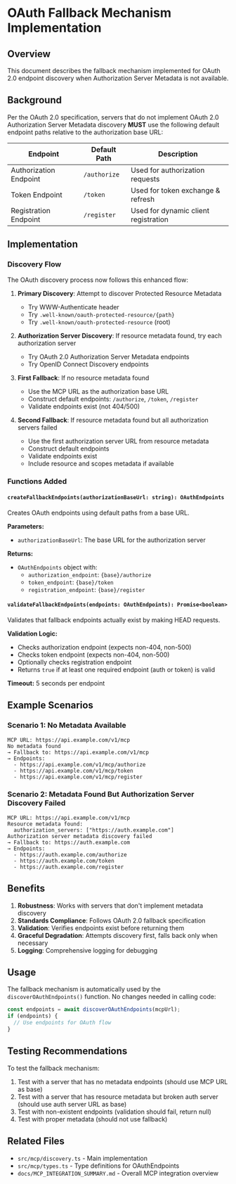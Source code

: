 # OAuth Fallback Mechanism Implementation

## Overview

This document describes the fallback mechanism implemented for OAuth 2.0 endpoint discovery when Authorization Server Metadata is not available.

## Background

Per the OAuth 2.0 specification, servers that do not implement OAuth 2.0 Authorization Server Metadata discovery **MUST** use the following default endpoint paths relative to the authorization base URL:

| Endpoint | Default Path | Description |
|----------|-------------|-------------|
| Authorization Endpoint | `/authorize` | Used for authorization requests |
| Token Endpoint | `/token` | Used for token exchange & refresh |
| Registration Endpoint | `/register` | Used for dynamic client registration |

## Implementation

### Discovery Flow

The OAuth discovery process now follows this enhanced flow:

1. **Primary Discovery**: Attempt to discover Protected Resource Metadata
   - Try WWW-Authenticate header
   - Try `.well-known/oauth-protected-resource/{path}`
   - Try `.well-known/oauth-protected-resource` (root)

2. **Authorization Server Discovery**: If resource metadata found, try each authorization server
   - Try OAuth 2.0 Authorization Server Metadata endpoints
   - Try OpenID Connect Discovery endpoints

3. **First Fallback**: If no resource metadata found
   - Use the MCP URL as the authorization base URL
   - Construct default endpoints: `/authorize`, `/token`, `/register`
   - Validate endpoints exist (not 404/500)

4. **Second Fallback**: If resource metadata found but all authorization servers failed
   - Use the first authorization server URL from resource metadata
   - Construct default endpoints
   - Validate endpoints exist
   - Include resource and scopes metadata if available

### Functions Added

#### `createFallbackEndpoints(authorizationBaseUrl: string): OAuthEndpoints`

Creates OAuth endpoints using default paths from a base URL.

**Parameters:**
- `authorizationBaseUrl`: The base URL for the authorization server

**Returns:**
- `OAuthEndpoints` object with:
  - `authorization_endpoint`: `{base}/authorize`
  - `token_endpoint`: `{base}/token`
  - `registration_endpoint`: `{base}/register`

#### `validateFallbackEndpoints(endpoints: OAuthEndpoints): Promise<boolean>`

Validates that fallback endpoints actually exist by making HEAD requests.

**Validation Logic:**
- Checks authorization endpoint (expects non-404, non-500)
- Checks token endpoint (expects non-404, non-500)
- Optionally checks registration endpoint
- Returns `true` if at least one required endpoint (auth or token) is valid

**Timeout:** 5 seconds per endpoint

## Example Scenarios

### Scenario 1: No Metadata Available

```
MCP URL: https://api.example.com/v1/mcp
No metadata found
→ Fallback to: https://api.example.com/v1/mcp
→ Endpoints:
  - https://api.example.com/v1/mcp/authorize
  - https://api.example.com/v1/mcp/token
  - https://api.example.com/v1/mcp/register
```

### Scenario 2: Metadata Found But Authorization Server Discovery Failed

```
MCP URL: https://api.example.com/v1/mcp
Resource metadata found:
  authorization_servers: ["https://auth.example.com"]
Authorization server metadata discovery failed
→ Fallback to: https://auth.example.com
→ Endpoints:
  - https://auth.example.com/authorize
  - https://auth.example.com/token
  - https://auth.example.com/register
```

## Benefits

1. **Robustness**: Works with servers that don't implement metadata discovery
2. **Standards Compliance**: Follows OAuth 2.0 fallback specification
3. **Validation**: Verifies endpoints exist before returning them
4. **Graceful Degradation**: Attempts discovery first, falls back only when necessary
5. **Logging**: Comprehensive logging for debugging

## Usage

The fallback mechanism is automatically used by the `discoverOAuthEndpoints()` function. No changes needed in calling code:

```typescript
const endpoints = await discoverOAuthEndpoints(mcpUrl);
if (endpoints) {
  // Use endpoints for OAuth flow
}
```

## Testing Recommendations

To test the fallback mechanism:

1. Test with a server that has no metadata endpoints (should use MCP URL as base)
2. Test with a server that has resource metadata but broken auth server (should use auth server URL as base)
3. Test with non-existent endpoints (validation should fail, return null)
4. Test with proper metadata (should not use fallback)

## Related Files

- `src/mcp/discovery.ts` - Main implementation
- `src/mcp/types.ts` - Type definitions for OAuthEndpoints
- `docs/MCP_INTEGRATION_SUMMARY.md` - Overall MCP integration overview
